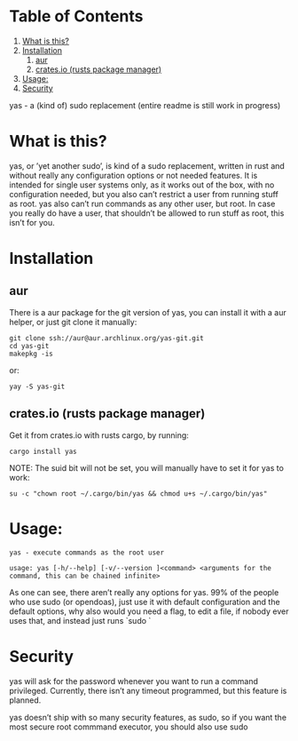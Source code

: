 
# Table of Contents

1.  [What is this?](#org0a6b07a)
2.  [Installation](#orge1b02f0)
    1.  [aur](#org6565075)
    2.  [crates.io (rusts package manager)](#orgcf5f77f)
3.  [Usage:](#orgc72a6c9)
4.  [Security](#org5811b65)

yas - a (kind of) sudo replacement
(entire readme is still work in progress)


<a id="org0a6b07a"></a>

# What is this?

yas, or &rsquo;yet another sudo&rsquo;, is kind of a sudo replacement, written in rust and without really any configuration options or not needed features.
It is intended for single user systems only, as it works out of the box, with no configuration needed, but you also can&rsquo;t restrict a user from running stuff as root.
yas also can&rsquo;t run commands as any other user, but root.
In case you really do have a user, that shouldn&rsquo;t be allowed to run stuff as root, this isn&rsquo;t for you.


<a id="orge1b02f0"></a>

# Installation


<a id="org6565075"></a>

## aur

There is a aur package for the git version of yas, you can install it with a aur helper, or just git clone it manually:

    git clone ssh://aur@aur.archlinux.org/yas-git.git
    cd yas-git
    makepkg -is

or:

    yay -S yas-git


<a id="orgcf5f77f"></a>

## crates.io (rusts package manager)

Get it from crates.io with rusts cargo, by running:

    cargo install yas

NOTE: The suid bit will not be set, you will manually have to set it for yas to work:

    su -c "chown root ~/.cargo/bin/yas && chmod u+s ~/.cargo/bin/yas"


<a id="orgc72a6c9"></a>

# Usage:

    yas - execute commands as the root user
    
    usage: yas [-h/--help] [-v/--version ]<command> <arguments for the command, this can be chained infinite>

As one can see, there aren&rsquo;t really any options for yas.
99% of the people who use sudo (or opendoas), just use it with default configuration and the default options, why also would you need a flag, to edit a file, if nobody ever uses that, and instead just runs \`sudo <editor> <file>\`


<a id="org5811b65"></a>

# Security

yas will ask for the password whenever you want to run a command privileged.
Currently, there isn&rsquo;t any timeout programmed, but this feature is planned.

yas doesn&rsquo;t ship with so many security features, as sudo, so if you want the most secure root commmand executor, you should also use sudo

